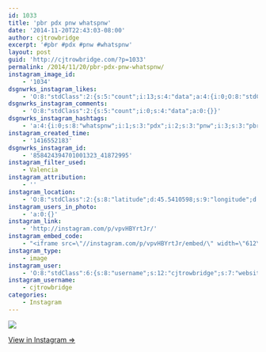 ```yaml
---
id: 1033
title: 'pbr pdx pnw whatspnw'
date: '2014-11-20T22:43:03-08:00'
author: cjtrowbridge
excerpt: '#pbr #pdx #pnw #whatspnw'
layout: post
guid: 'http://cjtrowbridge.com/?p=1033'
permalink: /2014/11/20/pbr-pdx-pnw-whatspnw/
instagram_image_id:
    - '1034'
dsgnwrks_instagram_likes:
    - 'O:8:"stdClass":2:{s:5:"count";i:13;s:4:"data";a:4:{i:0;O:8:"stdClass":4:{s:8:"username";s:5:"ajf16";s:15:"profile_picture";s:85:"https://instagramimages-a.akamaihd.net/profiles/profile_234034506_75sq_1374472459.jpg";s:2:"id";s:9:"234034506";s:9:"full_name";s:13:"Andy Fletcher";}i:1;O:8:"stdClass":4:{s:8:"username";s:9:"aquamatey";s:15:"profile_picture";s:107:"https://igcdn-photos-b-a.akamaihd.net/hphotos-ak-xpa1/t51.2885-19/1168924_1545277322374505_1429730127_a.jpg";s:2:"id";s:9:"178804699";s:9:"full_name";s:11:"Andrew Mote";}i:2;O:8:"stdClass":4:{s:8:"username";s:13:"gl0winglights";s:15:"profile_picture";s:105:"https://igcdn-photos-h-a.akamaihd.net/hphotos-ak-xap1/t51.2885-19/923838_895654540474623_1981415027_a.jpg";s:2:"id";s:9:"346743164";s:9:"full_name";s:13:"Gina Vendetti";}i:3;O:8:"stdClass":4:{s:8:"username";s:13:"shawnhnichols";s:15:"profile_picture";s:108:"https://igcdn-photos-h-a.akamaihd.net/hphotos-ak-xaf1/t51.2885-19/10986030_1561112324160631_1078045585_a.jpg";s:2:"id";s:9:"320766317";s:9:"full_name";s:11:"Mr. Nickels";}}}'
dsgnwrks_instagram_comments:
    - 'O:8:"stdClass":2:{s:5:"count";i:0;s:4:"data";a:0:{}}'
dsgnwrks_instagram_hashtags:
    - 'a:4:{i:0;s:8:"whatspnw";i:1;s:3:"pdx";i:2;s:3:"pnw";i:3;s:3:"pbr";}'
instagram_created_time:
    - '1416552183'
dsgnwrks_instagram_id:
    - '858424394701001323_41872995'
instagram_filter_used:
    - Valencia
instagram_attribution:
    - ''
instagram_location:
    - 'O:8:"stdClass":2:{s:8:"latitude";d:45.5410598;s:9:"longitude";d:-122.6753482;}'
instagram_users_in_photo:
    - 'a:0:{}'
instagram_link:
    - 'http://instagram.com/p/vpvHBYrtJr/'
instagram_embed_code:
    - "<iframe src=\"//instagram.com/p/vpvHBYrtJr/embed/\" width=\"612\" height=\"710\" frameborder=\"0\" scrolling=\"no\" allowtransparency=\"true\"></iframe>\n"
instagram_type:
    - image
instagram_user:
    - 'O:8:"stdClass":6:{s:8:"username";s:12:"cjtrowbridge";s:7:"website";s:0:"";s:15:"profile_picture";s:103:"https://igcdn-photos-f-a.akamaihd.net/hphotos-ak-xpa1/t51.2885-19/925559_452430704897917_67836701_a.jpg";s:9:"full_name";s:13:"CJ Trowbridge";s:3:"bio";s:0:"";s:2:"id";s:8:"41872995";}'
instagram_username:
    - cjtrowbridge
categories:
    - Instagram
---
```


[![](http://blog.cjtrowbridge.com/wp-content/uploads/2014/11/10784964_1496953810570160_507929338_n2.jpg)](http://instagram.com/p/vpvHBYrtJr/)

[View in Instagram ⇒](http://instagram.com/p/vpvHBYrtJr/)